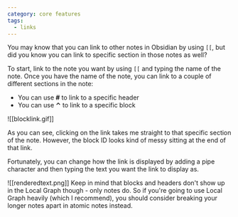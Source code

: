 ```yaml
---
category: core features
tags:
  - links
---
```

You may know that you can link to other notes in Obsidian by using `[[`, but did you know you can link to specific section in those notes as well?

To start, link to the note you want by using `[[` and typing the name of the note. Once you have the name of the note, you can link to a couple of different sections in the note:

- You can use **#** to link to a specific header
- You can use **⌃** to link to a specific block

![[blocklink.gif]]
  
As you can see, clicking on the link takes me straight to that specific section of the note. However, the block ID looks kind of messy sitting at the end of that link.

Fortunately, you can change how the link is displayed by adding a pipe character and then typing the text you want the link to display as.

![[renderedtext.png]]
Keep in mind that blocks and headers don't show up in the Local Graph though - only notes do. So if you're going to use Local Graph heavily (which I recommend), you should consider breaking your longer notes apart in atomic notes instead.